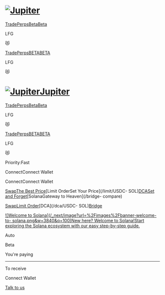 # [![Jupiter](/svg/jupiter-logo.svg)](/)

[Trade](/)[PerpsBetaBeta](/perps)

LFG

😻

[Trade](/)[PerpsBETABETA](/perps)

LFG

😻

# [![Jupiter](/svg/jupiter-logo.svg)Jupiter](/)

[Trade](/)[PerpsBetaBeta](/perps)

LFG

😻

[Trade](/)[PerpsBETABETA](/perps)

LFG

😻

Priority:Fast

ConnectConnect Wallet

ConnectConnect Wallet

[SwapThe Best Price](/swap/USDC-SOL)[Limit OrderSet Your Price](/limit/USDC-
SOL)[DCASet and Forget](/dca/USDC-SOL)[SolanaGateway to Heaven](/bridge-
compare)

[Swap](/swap/USDC-SOL)[Limit Order](/limit/USDC-SOL)[DCA](/dca/USDC-
SOL)[Bridge](/bridge-compare)

[![Welcome to Solana](/_next/image?url=%2Fimages%2Fbanner-welcome-to-
solana.png&w=3840&q=100)New here? Welcome to Solana!Start exploring the Solana
ecosystem with our easy step-by-step guide.](https://welcome.jup.ag/)

Auto

Beta

You're paying

* * *

To receive

Connect Wallet

[](https://discord.gg/jup)[](https://twitter.com/JupiterExchange)[](https://www.reddit.com/r/jupiterexchange)[](https://station.jup.ag/guides)

[ Talk to us](https://discord.gg/jup)

